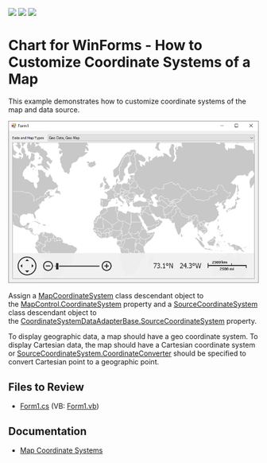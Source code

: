 <!-- default badges list -->
![](https://img.shields.io/endpoint?url=https://codecentral.devexpress.com/api/v1/VersionRange/128576316/16.1.4%2B)
[![](https://img.shields.io/badge/Open_in_DevExpress_Support_Center-FF7200?style=flat-square&logo=DevExpress&logoColor=white)](https://supportcenter.devexpress.com/ticket/details/T202055)
[![](https://img.shields.io/badge/📖_How_to_use_DevExpress_Examples-e9f6fc?style=flat-square)](https://docs.devexpress.com/GeneralInformation/403183)
<!-- default badges end -->

# Chart for WinForms - How to Customize Coordinate Systems of a Map

<p>This example demonstrates how to customize coordinate systems of the map and data source.

![Map](./images/Map.png)

Assign a <a href="https://documentation.devexpress.com/#WindowsForms/clsDevExpressXtraMapMapCoordinateSystemtopic">MapCoordinateSystem</a> class descendant object to the <a href="https://documentation.devexpress.com/#WindowsForms/DevExpressXtraMapMapControl_CoordinateSystemtopic">MapControl.CoordinateSystem</a> property and a <a href="https://documentation.devexpress.com/#WindowsForms/clsDevExpressXtraMapSourceCoordinateSystemtopic">SourceCoordinateSystem</a> class descendant object to the <a href="https://documentation.devexpress.com/#WindowsForms/clsDevExpressXtraMapCoordinateSystemDataAdapterBasetopic">CoordinateSystemDataAdapterBase.SourceCoordinateSystem</a> property.

To display geographic data, a map should have a geo coordinate system. To display Cartesian data, the map should have a Cartesian coordinate system or <a href="https://documentation.devexpress.com/#WindowsForms/DevExpressXtraMapSourceCoordinateSystem_CoordinateConvertertopic">SourceCoordinateSystem.CoordinateConverter</a> should be specified to convert Cartesian point to a geographic point.</p>

## Files to Review

* [Form1.cs](./CS/CoordinateSystems/Form1.cs) (VB: [Form1.vb](./VB/CoordinateSystems/Form1.vb))

## Documentation

* [Map Coordinate Systems](https://docs.devexpress.com/WindowsForms/17867/controls-and-libraries/map-control/coordinate-systems/map-coordinate-systems)
